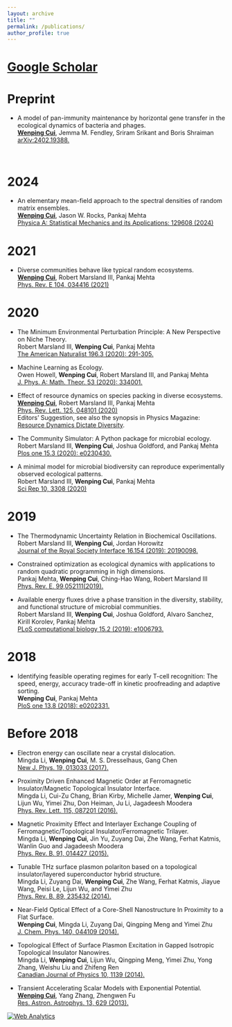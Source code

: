 ```yaml
---
layout: archive
title: ""
permalink: /publications/
author_profile: true
---
```


# [Google Scholar](https://scholar.google.com/citations?user=k6I_USQAAAAJ&hl=en)

Preprint
======
* A model of pan-immunity maintenance by horizontal gene transfer in the ecological dynamics of bacteria and phages. <br>
<strong><U>Wenping Cui</U></strong>, Jemma M. Fendley, Sriram Srikant and Boris Shraiman <br>
<span style="color:#4285F4">[arXiv:2402.19388.](https://arxiv.org/abs/2402.19388)</span>
<br>

2024
======
* An elementary mean-field approach to the spectral densities of random matrix ensembles. <br>
		<strong><U>Wenping Cui</U></strong>, Jason W. Rocks, Pankaj Mehta <br>
<span style="color:#4285F4">[Physica A: Statistical Mechanics and its Applications: 129608  (2024)](https://doi.org/10.1016/j.physa.2024.129608)</span>

2021
======
* Diverse communities behave like typical random ecosystems. <br>
<strong><U>Wenping Cui</U></strong>, Robert Marsland III, Pankaj Mehta <br>
<span style="color:#4285F4">[Phys. Rev. E 104, 034416 (2021)](https://link.aps.org/doi/10.1103/PhysRevE.104.034416)</span>

2020
======
* The Minimum Environmental Perturbation Principle: A New Perspective on Niche Theory. <br>
Robert Marsland III, <strong>Wenping Cui</strong>, Pankaj Mehta <br>
<span style="color:#4285F4">[The American Naturalist 196.3 (2020): 291-305.](https://www.journals.uchicago.edu/doi/full/10.1086/710093?mobileUi=0#d2509099e1)</span>

* Machine Learning as Ecology. <br>
Owen Howell, <strong>Wenping Cui</strong>, Robert Marsland III, and Pankaj Mehta <br>
<span style="color:#4285F4">[J. Phys. A: Math. Theor. 53 (2020): 334001.](https://iopscience.iop.org/article/10.1088/1751-8121/ab956e) </span>

* Effect of resource dynamics on species packing in diverse ecosystems. <br>
<strong><U>Wenping Cui</U></strong>, Robert Marsland III, Pankaj Mehta <br>
<span style="color:#4285F4">[Phys. Rev. Lett. 125, 048101 (2020)](https://journals.aps.org/prl/abstract/10.1103/PhysRevLett.125.048101)</span>  
Editors’ Suggestion,  see also the synopsis in Physics Magazine: <span style="color:#4285F4">[Resource
Dynamics Dictate Diversity](https://physics.aps.org/articles/v13/s96)</span>.

* The Community Simulator: A Python package for microbial ecology. <br>
Robert Marsland III, <strong>Wenping Cui</strong>, Joshua Goldford, and Pankaj Mehta <br>
<span style="color:#4285F4">[Plos one 15.3 (2020): e0230430.](https://journals.plos.org/plosone/article?id=10.1371/journal.pone.0230430) </span>

* A minimal model for microbial biodiversity can reproduce experimentally observed ecological patterns. <br>
Robert Marsland III, <strong>Wenping Cui</strong>, Pankaj Mehta <br>
<span style="color:#4285F4">[Sci Rep 10, 3308 (2020)](https://www.nature.com/articles/s41598-020-60130-2) </span>

2019
======
* The Thermodynamic Uncertainty Relation in Biochemical Oscillations. <br>
Robert Marsland III, <strong>Wenping Cui</strong>, Jordan Horowitz <br>
<span style="color:#4285F4">[Journal of the Royal Society Interface 16.154 (2019): 20190098.](https://royalsocietypublishing.org/doi/10.1098/rsif.2019.0098) </span>

* Constrained optimization as ecological dynamics with applications to random quadratic programming in high dimensions. <br>
Pankaj Mehta, <strong>Wenping Cui</strong>, Ching-Hao Wang, Robert Marsland III <br>
<span style="color:#4285F4">[Phys. Rev. E.  99,052111(2019).](https://journals.aps.org/pre/abstract/10.1103/PhysRevE.99.052111) </span>

* Available energy fluxes drive a phase transition in the diversity, stability, and functional structure of microbial communities. <br>
Robert Marsland III, <strong>Wenping Cui</strong>, Joshua Goldford, Alvaro Sanchez, Kirill Korolev, Pankaj Mehta <br>
<span style="color:#4285F4">[PLoS computational biology 15.2 (2019): e1006793.](https://journals.plos.org/ploscompbiol/article?id=10.1371/journal.pcbi.1006793) </span>

2018
======
* Identifying feasible operating regimes for early T-cell recognition: The speed, energy, accuracy trade-off in kinetic proofreading and adaptive sorting. <br>
<strong>Wenping Cui</strong>, Pankaj Mehta <br>
<span style="color:#4285F4">[PloS one 13.8 (2018): e0202331.](https://journals.plos.org/plosone/article?id=10.1371/journal.pone.0202331) </span>

Before 2018
======
* Electron energy can oscillate near a crystal dislocation. <br>
Mingda Li, <strong>Wenping Cui</strong>, M. S. Dresselhaus, Gang Chen <br>
<span style="color:#4285F4">[New J. Phys. 19, 013033 (2017).](http://iopscience.iop.org/article/10.1088/1367-2630/aa5710/meta) </span>

* Proximity Driven Enhanced Magnetic Order at Ferromagnetic Insulator/Magnetic Topological Insulator Interface. <br>
Mingda Li, Cui-Zu Chang, Brian Kirby, Michelle Jamer, <strong>Wenping Cui</strong>, Lijun Wu, Yimei Zhu, Don Heiman, Ju Li, Jagadeesh Moodera <br>
<span style="color:#4285F4">[Phys. Rev. Lett. 115, 087201 (2016).](https://journals.aps.org/prl/abstract/10.1103/PhysRevLett.115.087201) </span>

* Magnetic Proximity Effect and Interlayer Exchange Coupling of Ferromagnetic/Topological Insulator/Ferromagnetic Trilayer. <br>
Mingda Li, <strong>Wenping Cui</strong>, Jin Yu, Zuyang Dai, Zhe Wang, Ferhat Katmis, Wanlin Guo and Jagadeesh Moodera <br>
<span style="color:#4285F4">[Phys. Rev. B. 91, 014427 (2015).](https://journals.aps.org/prb/abstract/10.1103/PhysRevB.91.014427) </span>

* Tunable THz surface plasmon polariton based on a topological insulator/layered superconductor hybrid structure. <br>
Mingda Li, Zuyang Dai, <strong>Wenping Cui</strong>, Zhe Wang, Ferhat Katmis, Jiayue Wang, Peisi Le, Lijun Wu, and Yimei Zhu <br>
<span style="color:#4285F4">[Phys. Rev. B. 89, 235432 (2014).](https://journals.aps.org/prb/abstract/10.1103/PhysRevB.89.235432) </span>

* Near-Field Optical Effect of a Core-Shell Nanostructure In Proximity to a Flat Surface. <br>
<strong>Wenping Cui</strong>, Mingda Li, Zuyang Dai, Qingping Meng and Yimei Zhu <br>
<span style="color:#4285F4">[J. Chem. Phys. 140, 044109 (2014).](https://aip.scitation.org/doi/abs/10.1063/1.4862800?journalCode=jcp) </span>

* Topological Effect of Surface Plasmon Excitation in Gapped Isotropic Topological Insulator Nanowires. <br>
Mingda Li, <strong>Wenping Cui</strong>, Lijun Wu, Qingping Meng, Yimei Zhu, Yong Zhang, Weishu Liu and Zhifeng Ren <br>
<span style="color:#4285F4">[ Canadian Journal of Physics 10, 1139 (2014).](https://cdnsciencepub.com/doi/abs/10.1139/cjp-2014-0418?journalCode=cjp&#.VMJxe0fF9Pm) </span>

* Transient Accelerating Scalar Models with Exponential Potential. <br>
<strong><U>Wenping Cui</U></strong>, Yang Zhang, Zhengwen Fu <br>
<span style="color:#4285F4">[Res. Astron. Astrophys. 13, 629 (2013).](http://m.iopscience.iop.org/1674-4527/13/6/002) </span>

<!-- Default Statcounter code for Publications
https://wenping-cui.github.io//publications/ -->
<script type="text/javascript">
var sc_project=12455480; 
var sc_invisible=1; 
var sc_security="8ce1a982"; 
</script>
<script type="text/javascript"
src="https://www.statcounter.com/counter/counter.js"
async></script>
<noscript><div class="statcounter"><a title="Web Analytics"
href="https://statcounter.com/" target="_blank"><img
class="statcounter"
src="https://c.statcounter.com/12455480/0/8ce1a982/1/"
alt="Web Analytics"></a></div></noscript>
<!-- End of Statcounter Code -->
